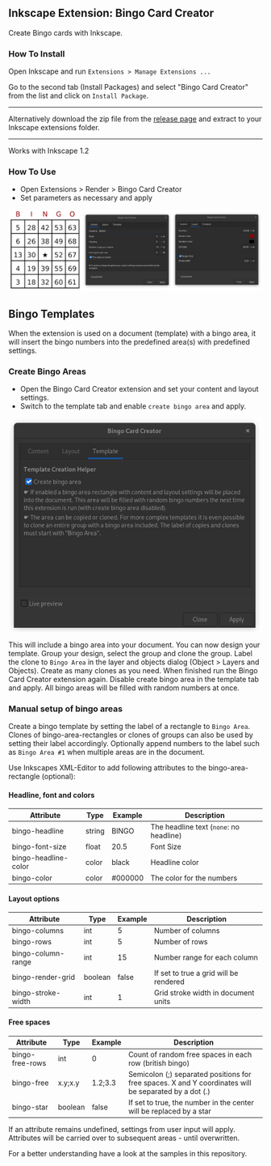 ## Inkscape Extension: Bingo Card Creator

Create Bingo cards with Inkscape.

### How To Install

Open Inkscape and run `Extensions > Manage Extensions ...`

Go to the second tab (Install Packages) and select "Bingo Card Creator" from the list and click on `Install Package`.

---

Alternatively download the zip file from the [release page](https://github.com/kaalleen/inkscape-bingo-extension/releases/latest) and extract to your Inkscape extensions folder.

---

Works with Inkscape 1.2

### How To Use

* Open Extensions > Render > Bingo Card Creator
* Set parameters as necessary and apply

![Bingo params preview](preview/preview.jpg)

## Bingo Templates

When the extension is used on a document (template) with a bingo area, it will insert the bingo numbers into the predefined area(s) with predefined settings.

### Create Bingo Areas

* Open the Bingo Card Creator extension and set your content and layout settings.
* Switch to the template tab and enable `create bingo area` and apply.

![Bingo template param](preview/create_bingo_area.jpg)

This will include a bingo area into your document. You can now design your template. Group your design, select the group and clone the group. Label the clone to `Bingo Area` in the layer and objects dialog (Object > Layers and Objects). Create as many clones as you need. When finished run the Bingo Card Creator extension again. Disable create bingo area in the template tab and apply. All bingo areas will be filled with random numbers at once.

### Manual setup of bingo areas

Create a bingo template by setting the label of a rectangle to `Bingo Area`. Clones of bingo-area-rectangles or clones of groups can also be used by setting their label accordingly. Optionally append numbers to the label such as `Bingo Area #1` when multiple areas are in the document.

Use Inkscapes XML-Editor to add following attributes to the bingo-area-rectangle (optional):

#### Headline, font and colors

|Attribute           |Type   |Example |Description
|--------------------|-------|--------|-----------|
|bingo-headline      |string |BINGO   |The headline text (`none`: no headline)
|bingo-font-size     |float  |20.5    |Font Size
|bingo-headline-color|color  |black   |Headline color
|bingo-color         |color  |#000000 |The color for the numbers

#### Layout options

|Attribute           |Type   |Example |Description
|--------------------|-------|--------|-----------|
|bingo-columns       |int    |5       |Number of columns
|bingo-rows          |int    |5       |Number of rows
|bingo-column-range  |int    |15      |Number range for each column
|bingo-render-grid   |boolean|false   |If set to true a grid will be rendered
|bingo-stroke-width  |int    |1       |Grid stroke width in document units


#### Free spaces

|Attribute           |Type   |Example |Description
|--------------------|-------|--------|-----------|
|bingo-free-rows     |int    |0       |Count of random free spaces in each row (british bingo)
|bingo-free          |x.y;x.y|1.2;3.3 |Semicolon (;) separated positions for free spaces. X and Y coordinates will be separated by a dot (.)
|bingo-star          |boolean|false   |If set to true, the number in the center will be replaced by a star

If an attribute remains undefined, settings from user input will apply. Attributes will be carried over to subsequent areas - until overwritten.

For a better understanding have a look at the samples in this repository.